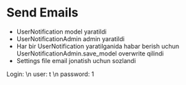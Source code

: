 # Send Emails


* UserNotification model yaratildi
* UserNotificationAdmin admin yaratildi
* Har bir UserNotification yaratilganida habar berish uchun UserNotificationAdmin.save_model overwrite qilindi 
* Settings file email jonatish uchun sozlandi

Login:
\n user: t
\n password: 1
